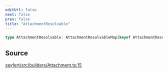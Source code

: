 ```yaml
---
editUrl: false
next: false
prev: false
title: "AttachmentResolvable"
---
```


```ts
type AttachmentResolvable: AttachmentResolvableMap[keyof AttachmentResolvableMap] | AttachmentBuilder | Attachment;
```

## Source

[seyfert/src/builders/Attachment.ts:15](https://github.com/potoland/potocuit/blob/c4fb0c1/src/builders/Attachment.ts#L15)
